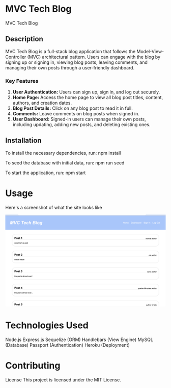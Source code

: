 # MVC Tech Blog
MVC Tech Blog

## Description

MVC Tech Blog is a full-stack blog application that follows the Model-View-Controller (MVC) architectural pattern. Users can engage with the blog by signing up or signing in, viewing blog posts, leaving comments, and managing their own posts through a user-friendly dashboard.

### Key Features

1. **User Authentication:** Users can sign up, sign in, and log out securely.
2. **Home Page:** Access the home page to view all blog post titles, content, authors, and creation dates.
3. **Blog Post Details:** Click on any blog post to read it in full.
4. **Comments:** Leave comments on blog posts when signed in.
5. **User Dashboard:** Signed-in users can manage their own posts, including updating, adding new posts, and deleting existing ones.

## Installation

To install the necessary dependencies, run:
npm install

To seed the database with initial data, run:
npm run seed

To start the application, run:
npm start

# Usage

Here's a screenshot of what the site looks like

![alt](./public/images/screenshot.png)



# Technologies Used
Node.js
Express.js
Sequelize (ORM)
Handlebars (View Engine)
MySQL (Database)
Passport (Authentication)
Heroku (Deployment)

# Contributing

License
This project is licensed under the MIT License.